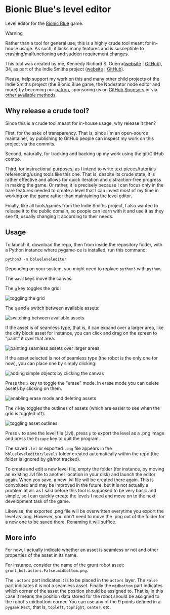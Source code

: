 # Bionic Blue's level editor

Level editor for the [Bionic Blue](https://github.com/IndieSmiths/bionicblue) game.

> [!WARNING]
> Rather than a tool for general use, this is a highly crude tool meant for in-house usage. As such, it lacks many features and is susceptible to crashing/malfunctioning and sudden requirement changes.

This tool was created by me, Kennedy Richard S. Guerra([website](https://kennedyrichard.com) | [GitHub](https://github.com/KennedyRichard)), 34, as part of the Indie Smiths project ([website](https://indiesmiths.com) | [GitHub](https://github.com/IndieSmiths)).

Please, help support my work on this and many other child projects of the Indie Smiths project (the Bionic Blue game, the Nodezator node editor and more) by becoming our [patron](https://patreon.com/KennedyRichard), sponsoring us on [GitHub Sponsors](https://github.com/sponsors/KennedyRichard) or via [other available methods](https://indiesmiths.com/donate).


## Why release a crude tool?

Since this is a crude tool meant for in-house usage, why release it then?

First, for the sake of transparency. That is, since I'm an open-source maintainer, by publishing to GitHub people can inspect my work on this project via the commits.

Second, naturally, for tracking and backing up my work using the git/GitHub combo.

Third, for instructional purposes, as I intend to write text pieces/tutorials referencing/using tools like this one. That is, despite its crude state, it is rather effective and allows for quick iteration and distraction-free progress in making the game. Or rather, it is precisely because I can focus only in the bare features needed to create a level that I can invest most of my time in working on the game rather than maintaining the level editor.

Finally, like all tools/games from the Indie Smiths project, I also wanted to release it to the public domain, so people can learn with it and use it as they see fit, usually changing it according to their needs.


## Usage

To launch it, download the repo, then from inside the repository folder, with a Python instance where pygame-ce is installed, run this command:

```
python3 -m bblueleveleditor
```

Depending on your system, you might need to replace `python3` with `python`.

The `wasd` keys move the canvas.

The `g` key toggles the grid:

![toggling the grid](https://i.imgur.com/Hjn7xjQ.gif)

The `q` and `e` switch between available assets:

![switching between available assets](https://i.imgur.com/rTbXaEk.gif)

If the asset is of seamless type, that is, it can expand over a larger area, like the city block asset for instance, you can click and drag on the screen to "paint" it over that area.

![painting seamless assets over larger areas](https://i.imgur.com/spWG3Df.gif)

If the asset selected is not of seamless type (the robot is the only one for now), you can place one by simply clicking:

![adding simple objects by clicking the canvas](https://i.imgur.com/XEOmWGe.gif)

Press the `x` key to toggle the "erase" mode. In erase mode you can delete assets by clicking on them.

![enabling erase mode and deleting assets](https://i.imgur.com/2UtadX1.gif)

The `r` key toggles the outlines of assets (which are easier to see when the grid is toggled off).

![toggling asset outlines](https://i.imgur.com/FFWOk5d.gif)

Press `v` to save the level file (.lvl), press `p` to export the level as a .png image and press the `Escape` key to quit the program.

The saved `.lvl` or exported `.png` file appears in the `bblueleveleditor/levels` folder created automatically within the repo (the folder is ignored by git/not tracked).

To create and edit a new level file, empty the folder (for instance, by moving an existing .lvl file to another location in your disk) and launch the editor again. When you save, a new .lvl file will be created there again. This is convoluted and may be improved in the future, but it is not actually a problem at all: as I said before this tool is supposed to be very basic and simple, so I can quickly create the levels I need and move on to the next development task of the game.

Likewise, the exported .png file will be overwritten everytime you export the level as .png. However, you don't need to move the .png out of the folder for a new one to be saved there. Renaming it will suffice.


## More info

For now, I actually indicate whether an asset is seamless or not and other properties of the asset in its name.

For instance, consider the name of the grunt robot asset: `grunt_bot.actors.False.midbottom.png`.

The `.actors` part indicates it is to be placed in the `actors` layer. The `False` part indicates it is not a seamless asset. Finally the `midbottom` part indicates which corner of the asset the position should be assigned to. That is, in this case it means the position data stored for the robot should be assigned to the robot's midbottom corner. You can use any of the 9 points defined in a `pygame.Rect`, that is, `topleft`, `topright`, `center`, etc.
